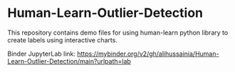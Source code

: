 # Human-Learn-Outlier-Detection
This repository contains demo files for using human-learn python library to create labels using interactive charts.

Binder JupyterLab link:
https://mybinder.org/v2/gh/alihussainia/Human-Learn-Outlier-Detection/main?urlpath=lab

